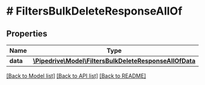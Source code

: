 # # FiltersBulkDeleteResponseAllOf

## Properties

Name | Type | Description | Notes
------------ | ------------- | ------------- | -------------
**data** | [**\Pipedrive\Model\FiltersBulkDeleteResponseAllOfData**](FiltersBulkDeleteResponseAllOfData.md) |  | [optional]

[[Back to Model list]](../../README.md#models) [[Back to API list]](../../README.md#endpoints) [[Back to README]](../../README.md)
